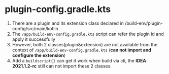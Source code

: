# plugin-config.gradle.kts

1. There are a plugin and its extension class declared in /build-env/plugin-config/src/main/kotlin
2. The `/app/build-env-config.gradle.kts` script can refer the plugin id and apply it successfully
3. However, both 2 classes(plugin&extension) are not available from the context of `/app/build-env-config.gradle.kts` (**can not import and configure the extension**)
4. Add a `buildscript{}` can get it work when build via cli, the **IDEA 2021.1.2-rc** still can not import these 2 classes.